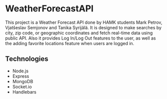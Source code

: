 # WeatherForecastAPI
This project is a Weather Forecast API done by HAMK students Mark Petrov, Vjatšeslav Semjonov and Tanika Syrijälä. It is designed to make searches by city, zip code, or geographic coordinates and fetch real-time data using public API. Also it provides Log In/Log Out features to the user, as well as the adding favorite locations feature when users are logged in.

## Technologies
  - Node.js
  - Express
  - MongoDB
  - Socket.io
  - Handlebars
